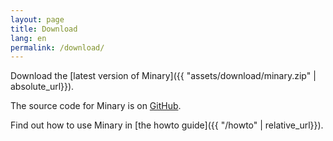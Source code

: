 ```yaml
---
layout: page
title: Download
lang: en
permalink: /download/
---
```


Download the [latest version of Minary]({{ "assets/download/minary.zip" | absolute_url}}).

The source code for Minary is on [GitHub](https://www.github.com/minary).

Find out how to use Minary in [the howto guide]({{ "/howto" | relative_url}}).
